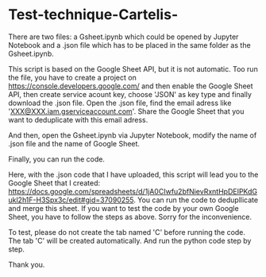 # Test-technique-Cartelis-

There are two files: a Gsheet.ipynb which could be opened by Jupyter Notebook and a .json file which has to be placed in the same folder as the Gsheet.ipynb.

This script is based on the Google Sheet API, but it is not automatic. Too run the file, you have to create a project on https://console.developers.google.com/ and then enable the Google Sheet API, then create service acount key, choose 'JSON' as key type and finally download the .json file. Open the .json file, find the email adress like 'XXX@XXX.iam.gserviceaccount.com'. Share the Google Sheet that you want to deduplicate with this email adress.

And then, open the Gsheet.ipynb via Jupyter Notebook, modify the name of .json file and the name of Google Sheet.

Finally, you can run the code.

Here, with the .json code that I have uploaded, this script will lead you to the Google Sheet that I created: https://docs.google.com/spreadsheets/d/1jA0CIwfu2bfNievRxntHpDEIPKdGukl2h1F-H3Spx3c/edit#gid=37090255. You can run the code to dedupllicate and merge this sheet. If you want to test the code by your own Google Sheet, you have to follow the steps as above. Sorry for the inconvenience.

To test, please do not create the tab named 'C' before running the code. The tab 'C' will be created automatically. And run the python code step by step.

Thank you.

